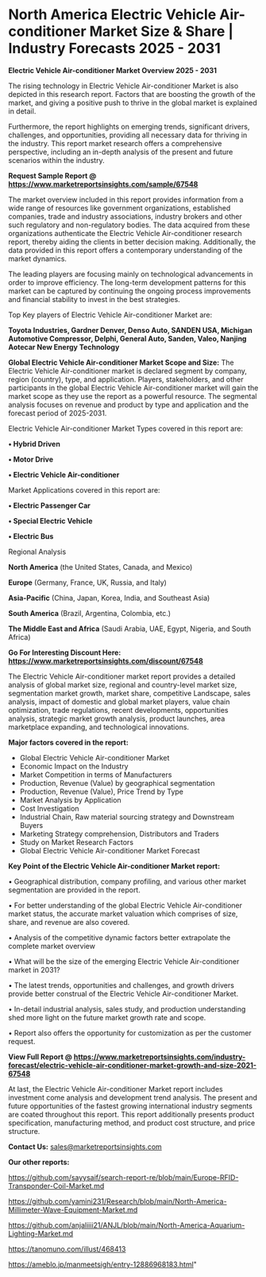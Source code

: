 # North America Electric Vehicle Air-conditioner Market Size & Share | Industry Forecasts 2025 - 2031

<Strong> Electric Vehicle Air-conditioner Market Overview 2025 - 2031</strong>

The rising technology in Electric Vehicle Air-conditioner Market is also depicted in this research report. Factors that are boosting the growth of the market, and giving a positive push to thrive in the global market is explained in detail.

Furthermore, the report highlights on emerging trends, significant drivers, challenges, and opportunities, providing all necessary data for thriving in the industry. This report market research offers a comprehensive perspective, including an in-depth analysis of the present and future scenarios within the industry.

<strong>Request Sample Report @ <a href=https://www.marketreportsinsights.com/sample/67548>https://www.marketreportsinsights.com/sample/67548</a></strong>

The market overview included in this report provides information from a wide range of resources like government organizations, established companies, trade and industry associations, industry brokers and other such regulatory and non-regulatory bodies. The data acquired from these organizations authenticate the Electric Vehicle Air-conditioner research report, thereby aiding the clients in better decision making. Additionally, the data provided in this report offers a contemporary understanding of the market dynamics.

The leading players are focusing mainly on technological advancements in order to improve efficiency. The long-term development patterns for this market can be captured by continuing the ongoing process improvements and financial stability to invest in the best strategies.

Top Key players of Electric Vehicle Air-conditioner Market are:

<strong>Toyota Industries, Gardner Denver, Denso Auto, SANDEN USA, Michigan Automotive Compressor, Delphi, General Auto, Sanden, Valeo, Nanjing Aotecar New Energy Technology</strong>

<strong><b>Global Electric Vehicle Air-conditioner Market Scope and Size:</b></strong>
The Electric Vehicle Air-conditioner market is declared segment by company, region (country), type, and application. Players, stakeholders, and other participants in the global Electric Vehicle Air-conditioner market will gain the market scope as they use the report as a powerful resource. The segmental analysis focuses on revenue and product by type and application and the forecast period of 2025-2031.

Electric Vehicle Air-conditioner Market Types covered in this report are:

<strong>• Hybrid Driven

• Motor Drive

• Electric Vehicle Air-conditioner</strong>

Market Applications covered in this report are:

<strong>• Electric Passenger Car

• Special Electric Vehicle

• Electric Bus</strong> 

Regional Analysis

<strong>North America</strong> (the United States, Canada, and Mexico)

<strong>Europe</strong> (Germany, France, UK, Russia, and Italy)

<strong>Asia-Pacific</strong> (China, Japan, Korea, India, and Southeast Asia)

<strong>South America</strong> (Brazil, Argentina, Colombia, etc.)

<strong>The Middle East and Africa</strong> (Saudi Arabia, UAE, Egypt, Nigeria, and South Africa)

<strong>Go For Interesting Discount Here: <a href=https://www.marketreportsinsights.com/discount/67548>https://www.marketreportsinsights.com/discount/67548</a></strong>

The Electric Vehicle Air-conditioner market report provides a detailed analysis of global market size, regional and country-level market size, segmentation market growth, market share, competitive Landscape, sales analysis, impact of domestic and global market players, value chain optimization, trade regulations, recent developments, opportunities analysis, strategic market growth analysis, product launches, area marketplace expanding, and technological innovations.

<strong><b>Major factors covered in the report:</b></strong>
<ul>
  <li>Global Electric Vehicle Air-conditioner Market </li>
  <li>Economic Impact on the Industry</li>
  <li>Market Competition in terms of Manufacturers</li>
  <li>Production, Revenue (Value) by geographical segmentation</li>
  <li>Production, Revenue (Value), Price Trend by Type</li>
  <li>Market Analysis by Application</li>
  <li>Cost Investigation</li>
  <li>Industrial Chain, Raw material sourcing strategy and Downstream Buyers</li>
  <li>Marketing Strategy comprehension, Distributors and Traders</li>
  <li>Study on Market Research Factors</li>
  <li>Global Electric Vehicle Air-conditioner Market Forecast</li>
</ul>

<strong><b>Key Point of the Electric Vehicle Air-conditioner Market report:</b></strong>

• Geographical distribution, company profiling, and various other market segmentation are provided in the report.

• For better understanding of the global Electric Vehicle Air-conditioner market status, the accurate market valuation which comprises of size, share, and revenue are also covered.

• Analysis of the competitive dynamic factors better extrapolate the complete market overview

• What will be the size of the emerging Electric Vehicle Air-conditioner market in 2031?

• The latest trends, opportunities and challenges, and growth drivers provide better construal of the Electric Vehicle Air-conditioner Market.

• In-detail industrial analysis, sales study, and production understanding shed more light on the future market growth rate and scope.

• Report also offers the opportunity for customization as per the customer request.

<strong><b>View Full Report @ <a href=https://www.marketreportsinsights.com/industry-forecast/electric-vehicle-air-conditioner-market-growth-and-size-2021-67548>https://www.marketreportsinsights.com/industry-forecast/electric-vehicle-air-conditioner-market-growth-and-size-2021-67548</a></b></strong>


At last, the Electric Vehicle Air-conditioner Market report includes investment come analysis and development trend analysis. The present and future opportunities of the fastest growing international industry segments are coated throughout this report. This report additionally presents product specification, manufacturing method, and product cost structure, and price structure.

<strong>Contact Us:</strong>
sales@marketreportsinsights.com

<strong>Our other reports:</strong>

<a href=https://github.com/sayysaif/search-report-re/blob/main/Europe-RFID-Transponder-Coil-Market.md>https://github.com/sayysaif/search-report-re/blob/main/Europe-RFID-Transponder-Coil-Market.md</a>

<a href=https://github.com/yamini231/Research/blob/main/North-America-Millimeter-Wave-Equipment-Market.md>https://github.com/yamini231/Research/blob/main/North-America-Millimeter-Wave-Equipment-Market.md</a>

<a href=https://github.com/anjaliiii21/ANJL/blob/main/North-America-Aquarium-Lighting-Market.md>https://github.com/anjaliiii21/ANJL/blob/main/North-America-Aquarium-Lighting-Market.md</a>

<a href=https://tanomuno.com/illust/468413>https://tanomuno.com/illust/468413</a>

<a href=https://ameblo.jp/manmeetsigh/entry-12886968183.html>https://ameblo.jp/manmeetsigh/entry-12886968183.html</a>"

